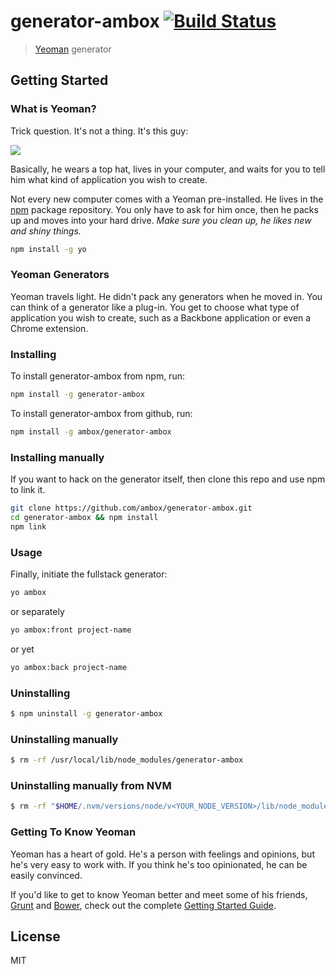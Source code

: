 # generator-ambox [![Build Status](https://secure.travis-ci.org/ambox/generator-ambox.png?branch=master)](https://travis-ci.org/ambox/generator-ambox)

> [Yeoman](http://yeoman.io) generator


## Getting Started

### What is Yeoman?

Trick question. It's not a thing. It's this guy:

![](http://i.imgur.com/JHaAlBJ.png)

Basically, he wears a top hat, lives in your computer, and waits for you to tell him what kind of application you wish to create.

Not every new computer comes with a Yeoman pre-installed. He lives in the [npm](https://npmjs.org) package repository. You only have to ask for him once, then he packs up and moves into your hard drive. *Make sure you clean up, he likes new and shiny things.*

```bash
npm install -g yo
```

### Yeoman Generators

Yeoman travels light. He didn't pack any generators when he moved in. You can think of a generator like a plug-in. You get to choose what type of application you wish to create, such as a Backbone application or even a Chrome extension.

### Installing

To install generator-ambox from npm, run:

```bash
npm install -g generator-ambox
```

To install generator-ambox from github, run:

```bash
npm install -g ambox/generator-ambox
```

### Installing manually

If you want to hack on the generator itself, then clone this repo and use npm to link it.

```bash
git clone https://github.com/ambox/generator-ambox.git
cd generator-ambox && npm install
npm link
```

### Usage

Finally, initiate the fullstack generator:

```bash
yo ambox
```

or separately

```bash
yo ambox:front project-name
```

or yet

```bash
yo ambox:back project-name
```

### Uninstalling

```bash
$ npm uninstall -g generator-ambox
```

### Uninstalling manually

```bash
$ rm -rf /usr/local/lib/node_modules/generator-ambox
```

### Uninstalling manually from NVM

```bash
$ rm -rf "$HOME/.nvm/versions/node/v<YOUR_NODE_VERSION>/lib/node_modules/generator-ambox"
```

### Getting To Know Yeoman

Yeoman has a heart of gold. He's a person with feelings and opinions, but he's very easy to work with. If you think he's too opinionated, he can be easily convinced.

If you'd like to get to know Yeoman better and meet some of his friends, [Grunt](http://gruntjs.com) and [Bower](http://bower.io), check out the complete [Getting Started Guide](https://github.com/yeoman/yeoman/wiki/Getting-Started).


## License

MIT
